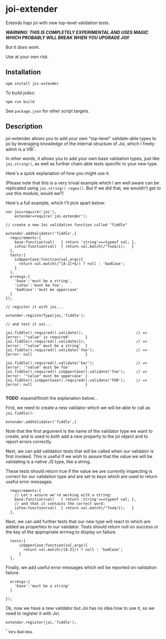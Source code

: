 # joi-extender

Extends hapi joi with new top-level validation tests.

__*WARNING: THIS IS COMPLETELY EXPERIMENTAL AND USES MAGIC WHICH PROBABLY WILL BREAK WHEN YOU UPGRADE JOI!*__

But it _does_ work.

Use at your own risk.

## Installation

`npm install joi-extender`

To build jsdoc:

  `npm run build`
  
See `package.json` for other script targets.

## Description 

joi-extender allows you to add your own "top-level" validate-able types to joi by leveraging knowledge
of the internal structure of Joi, which I freely admit is a VBI<sup><small>\*</small></sup>.

In other words, it allows you to add your own base validation types, just like `joi.string()`, as well
as further chain-able tests specific to your new type.

Here's a quick explanation of how you might use it. 

(Please note that this is a very trivial example which I am well aware can be replicated using `joi.string().regex()`.
But if we did that, we wouldn't get to use this module, would we?)

Here's a full example, which I'll pick apart below:

```
var joi=require('joi'),
    extender=require('joi-extender');

// create a new Joi validation function called "fiddle"

extender.addValidator('fiddle',{
  requirements:{
    base:function(val)   { return 'string'===typeof val; },
    isFoo:function(val)  { return val.match(/^foo$/i);   }
  },
  tests:{
    isUpperCase:function(val,args){
      return val.match(/^[A-Z]+$/) ? null : 'badCase';
    }
  },
  errmsgs:{
    'base':'must be a string',
    'isFoo':'must be foo',
    'badCase':'must be uppercase'
  }
});

// register it with joi...

extender.registerType(joi,'fiddle');

// and test it out...

joi.fiddle().required().validate();                        // => {error: '"value" is required'       }
joi.fiddle().required().validate(1);                       // => {error: '"value" must be a string'  }
joi.fiddle().required().validate('foo');                   // => {error: null                        }

joi.fiddle().required().validate('bar');                   // => {error: '"value" must be foo'       }
joi.fiddle().required().isUpperCase().validate('foo');     // => {error: '"value" must be uppercase' }
joi.fiddle().isUpperCase().required().validate('FOO');     // => {error: null                        }


```

__TODO__: expand/finish the explanation below...

First, we need to create a new validator which we will be able to call as `joi.fiddle()`:
    
```
extender.addValidator('fiddle',{
```

Note that the first argument is the name of the validator type we want to create, and is used to 
both add a new property to the joi object and to report errors correctly.

Next, we can add validation tests that will be called when our validator is first invoked. This is
useful if we wish to assure that the value we will be validating is a native JS type, like a string.

These tests should return true if the value we are currently inspecting is correct for our
validation type and are set to keys which are used to return useful error messages.

```
  requirements:{
    // Let's assure we're working with a string:
    base:function(val)   { return 'string'===typeof val; },
    // and that it contains the correct word:
    isFoo:function(val)  { return val.match(/^foo$/i);   }
  },
```

Next, we can add further tests that our new type will react to which are added as properties to our
validator. Tests should return null on success or the key of the appropriate errmsg to display on failure.

```
  tests:{
      isUpperCase:function(val,args){
        return val.match(/[A-Z]/) ? null : 'badCase';
      }
  },
```

Finally, we add useful error messages which will be reported on validation failure.

```
  errmsgs:{
    'base':'must be a string'
  }
  
});
```

Ok, now we have a new validator but Joi has no idea how to use it, so we need to register it with Joi.

```
extender.register(joi,'fiddle');

```

<small><sup>\*</sup> Very Bad Idea.</small>
